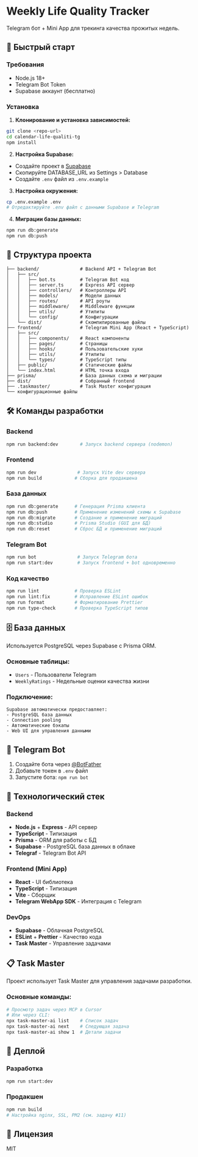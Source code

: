 # Weekly Life Quality Tracker

Telegram бот + Mini App для трекинга качества прожитых недель.

## 🚀 Быстрый старт

### Требования

- Node.js 18+
- Telegram Bot Token
- Supabase аккаунт (бесплатно)

### Установка

1. **Клонирование и установка зависимостей:**

```bash
git clone <repo-url>
cd calendar-life-qualiti-tg
npm install
```

2. **Настройка Supabase:**

- Создайте проект в [Supabase](https://supabase.com)
- Скопируйте DATABASE_URL из Settings > Database
- Создайте `.env` файл из `.env.example`

3. **Настройка окружения:**

```bash
cp .env.example .env
# Отредактируйте .env файл с данными Supabase и Telegram
```

4. **Миграции базы данных:**

```bash
npm run db:generate
npm run db:push
```

## 📁 Структура проекта

```
├── backend/               # Backend API + Telegram Bot
│   ├── src/
│   │   ├── bot.ts         # Telegram Bot код
│   │   ├── server.ts      # Express API сервер
│   │   ├── controllers/   # Контроллеры API
│   │   ├── models/        # Модели данных
│   │   ├── routes/        # API роуты
│   │   ├── middleware/    # Middleware функции
│   │   ├── utils/         # Утилиты
│   │   └── config/        # Конфигурации
│   └── dist/              # Скомпилированные файлы
├── frontend/              # Telegram Mini App (React + TypeScript)
│   ├── src/
│   │   ├── components/    # React компоненты
│   │   ├── pages/         # Страницы
│   │   ├── hooks/         # Пользовательские хуки
│   │   ├── utils/         # Утилиты
│   │   └── types/         # TypeScript типы
│   ├── public/            # Статические файлы
│   └── index.html         # HTML точка входа
├── prisma/                # База данных схема и миграции
├── dist/                  # Собранный frontend
├── .taskmaster/           # Task Master конфигурация
└── конфигурационные файлы
```

## 🛠 Команды разработки

### Backend

```bash
npm run backend:dev        # Запуск backend сервера (nodemon)
```

### Frontend

```bash
npm run dev               # Запуск Vite dev сервера
npm run build            # Сборка для продакшена
```

### База данных

```bash
npm run db:generate      # Генерация Prisma клиента
npm run db:push          # Применение изменений схемы к Supabase
npm run db:migrate       # Создание и применение миграций
npm run db:studio        # Prisma Studio (GUI для БД)
npm run db:reset         # Сброс БД и применение миграций
```

### Telegram Bot

```bash
npm run bot               # Запуск Telegram бота
npm run start:dev         # Запуск frontend + bot одновременно
```

### Код качество

```bash
npm run lint             # Проверка ESLint
npm run lint:fix         # Исправление ESLint ошибок
npm run format           # Форматирование Prettier
npm run type-check       # Проверка TypeScript типов
```

## 🗄 База данных

Используется PostgreSQL через Supabase с Prisma ORM.

### Основные таблицы:

- `Users` - Пользователи Telegram
- `WeeklyRatings` - Недельные оценки качества жизни

### Подключение:

```
Supabase автоматически предоставляет:
- PostgreSQL база данных
- Connection pooling
- Автоматические бэкапы
- Web UI для управления данными
```

## 🤖 Telegram Bot

1. Создайте бота через [@BotFather](https://t.me/BotFather)
2. Добавьте токен в `.env` файл
3. Запустите бота: `npm run bot`

## 🔧 Технологический стек

### Backend

- **Node.js** + **Express** - API сервер
- **TypeScript** - Типизация
- **Prisma** - ORM для работы с БД
- **Supabase** - PostgreSQL база данных в облаке
- **Telegraf** - Telegram Bot API

### Frontend (Mini App)

- **React** - UI библиотека
- **TypeScript** - Типизация
- **Vite** - Сборщик
- **Telegram WebApp SDK** - Интеграция с Telegram

### DevOps

- **Supabase** - Облачная PostgreSQL
- **ESLint** + **Prettier** - Качество кода
- **Task Master** - Управление задачами

## 📋 Task Master

Проект использует Task Master для управления задачами разработки.

### Основные команды:

```bash
# Просмотр задач через MCP в Cursor
# Или через CLI:
npx task-master-ai list    # Список задач
npx task-master-ai next    # Следующая задача
npx task-master-ai show 1  # Детали задачи
```

## 🚀 Деплой

### Разработка

```bash
npm run start:dev
```

### Продакшен

```bash
npm run build
# Настройка nginx, SSL, PM2 (см. задачу #11)
```

## 📄 Лицензия

MIT
